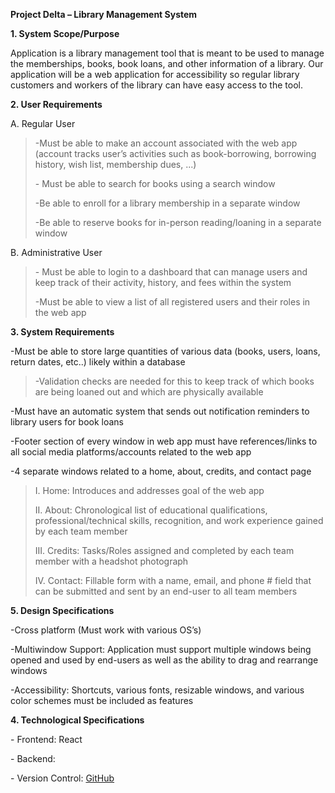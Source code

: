 **Project Delta – Library Management System**

**1. System Scope/Purpose**

Application is a library management tool that is meant to be used to
manage the memberships, books, book loans, and other information of a
library. Our application will be a web application for accessibility so
regular library customers and workers of the library can have easy
access to the tool.

**2. User Requirements**

A. Regular User

> -Must be able to make an account associated with the web app (account
> tracks user’s activities such as book-borrowing, borrowing history,
> wish list, membership dues, ...)
>
> \- Must be able to search for books using a search window
>
> -Be able to enroll for a library membership in a separate window
>
> -Be able to reserve books for in-person reading/loaning in a separate
> window

B. Administrative User

> \- Must be able to login to a dashboard that can manage users and keep
> track of their activity, history, and fees within the system
>
> -Must be able to view a list of all registered users and their roles
> in the web app

**3. System Requirements**

-Must be able to store large quantities of various data (books, users,
loans, return dates, etc..) likely within a database

> -Validation checks are needed for this to keep track of which books
> are being loaned out and which are physically available

-Must have an automatic system that sends out notification reminders to
library users for book loans

-Footer section of every window in web app must have references/links to
all social media platforms/accounts related to the web app

-4 separate windows related to a home, about, credits, and contact page

> I. Home: Introduces and addresses goal of the web app
>
> II\. About: Chronological list of educational qualifications,
> professional/technical skills, recognition, and work experience gained
> by each team member
>
> III\. Credits: Tasks/Roles assigned and completed by each team member
> with a headshot photograph
>
> IV\. Contact: Fillable form with a name, email, and phone \# field
> that can be submitted and sent by an end-user to all team members

**5. Design Specifications**

-Cross platform (Must work with various OS’s)

-Multiwindow Support: Application must support multiple windows being
opened and used by end-users as well as the ability to drag and
rearrange windows

-Accessibility: Shortcuts, various fonts, resizable windows, and various
color schemes must be included as features

**4. Technological Specifications**

\- Frontend: React

\- Backend:

\- Version Control: [GitHub](https://github.com/P-Delta)
